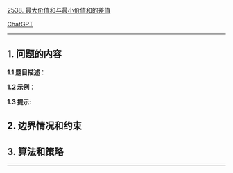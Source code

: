 [2538. 最大价值和与最小价值和的差值](https://leetcode.cn/problems/difference-between-maximum-and-minimum-price-sum)

[ChatGPT](chat.openai.com)

---

## 1. 问题的内容
**1.1 题目描述**：

**1.2 示例**：

**1.3 提示**:

## 2. 边界情况和约束


## 3. 算法和策略

---

